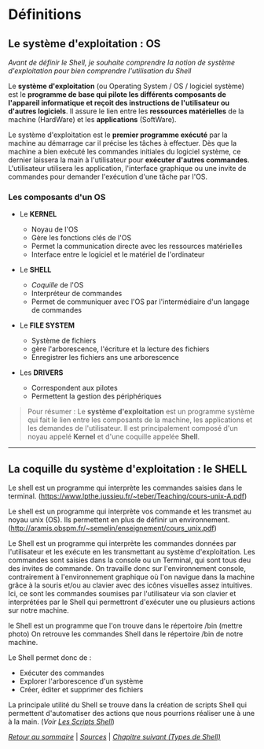 # Définitions

## Le système d'exploitation : OS

*Avant de définir le Shell, je souhaite comprendre la notion de système d'exploitation pour bien comprendre l'utilisation du Shell*


Le **système d'exploitation** (ou Operating System / OS / logiciel système) est le **programme de base qui pilote les différents composants de l'appareil informatique et reçoit des instructions de l'utilisateur ou d'autres logiciels**. Il assure le lien entre les **ressources matérielles** de la machine (HardWare) et les **applications** (SoftWare).

Le système d'exploitation est le **premier programme exécuté** par la machine au démarrage car il précise les tâches à effectuer. Dès que la machine a bien exécuté les commandes initiales du logiciel système, ce dernier laissera la main à l'utilisateur pour **exécuter d'autres commandes**. L'utilisateur utilisera les application, l'interface graphique ou une invite de commandes pour demander l'exécution d'une tâche par l'OS.

### Les composants d'un OS
* Le **KERNEL**
    * Noyau de l'OS
    * Gère les fonctions clés de l'OS
    * Permet la communication directe avec les ressources matérielles
    * Interface entre le logiciel et le matériel de l'ordinateur

* Le **SHELL**
    * *Coquille* de l'OS
    * Interpréteur de commandes
    * Permet de communiquer avec l'OS par l'intermédiaire d'un langage de commandes

* Le **FILE SYSTEM**
    * Système de fichiers
    * gère l'arborescence, l'écriture et la lecture des fichiers
    * Enregistrer les fichiers ans une arborescence

* Les **DRIVERS**
    * Correspondent aux pilotes
    * Permettent la gestion des périphériques

> Pour résumer : Le **système d'exploitation** est un programme système qui fait le lien entre les composants de la machine, les applications et les demandes de l'utilisateur. Il est principalement composé d'un noyau appelé **Kernel** et d'une coquille appelée **Shell**.

---------------------

## La coquille du système d'exploitation : le **SHELL**

Le shell est un programme qui interprète les commandes saisies dans le terminal. (https://www.lpthe.jussieu.fr/~teber/Teaching/cours-unix-A.pdf)

Le shell est un programme qui interprète vos commande et les transmet au noyau unix (OS). Ils permettent en plus de définir un environnement. (http://aramis.obspm.fr/~semelin/enseignement/cours_unix.pdf)


Le Shell est un programme qui interprète les commandes données par l'utilisateur et les exécute en les transmettant au système d'exploitation. Les commandes sont saisies dans la console ou un Terminal, qui sont tous deu des invites de commande. On travaille donc sur l'environnement console, contrairement à l'environnement graphique où l'on navigue dans la machine grâce à la souris et/ou au clavier avec des icônes visuelles assez intuitives. Ici, ce sont les commandes soumises par l'utilisateur via son clavier et interprétées par le Shell qui permettront d'exécuter une ou plusieurs actions sur notre machine. 


le Shell est un programme que l'on trouve dans le répertoire /bin (mettre photo) On retrouve les commandes Shell dans le répertoire /bin de notre machine. 

Le Shell permet donc de :
* Exécuter des commandes
* Explorer l'arborescence d'un système
* Créer, éditer et supprimer des fichiers

La principale utilité du Shell se trouve dans la création de scripts Shell qui permettent d'automatiser des actions que nous pourrions réaliser une à une à la main. (*Voir [Les Scripts Shell](./scripts.md)*)


*[Retour au sommaire](./README.md)* | 
*[Sources](./sources.md)* | *[Chapitre suivant (Types de Shell)](./types.md)*